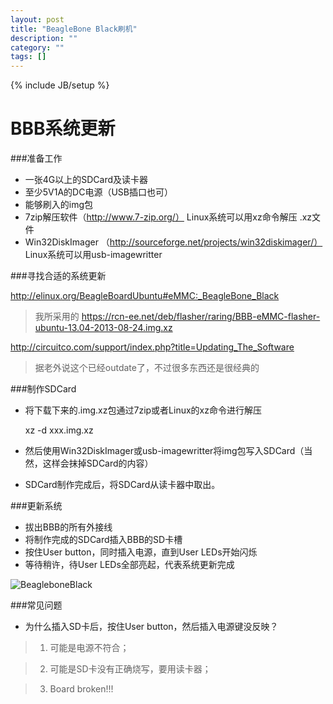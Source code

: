 ```yaml
---
layout: post
title: "BeagleBone Black刷机"
description: ""
category: ""
tags: []
---
```

{% include JB/setup %}

BBB系统更新
====

###准备工作

- 一张4G以上的SDCard及读卡器
- 至少5V1A的DC电源（USB插口也可）
- 能够刷入的img包
- 7zip解压软件（http://www.7-zip.org/） Linux系统可以用xz命令解压 .xz文件
- Win32DiskImager （http://sourceforge.net/projects/win32diskimager/） Linux系统可以用usb-imagewritter


###寻找合适的系统更新

http://elinux.org/BeagleBoardUbuntu#eMMC:_BeagleBone_Black
> 我所采用的 
https://rcn-ee.net/deb/flasher/raring/BBB-eMMC-flasher-ubuntu-13.04-2013-08-24.img.xz

http://circuitco.com/support/index.php?title=Updating_The_Software
> 据老外说这个已经outdate了，不过很多东西还是很经典的

###制作SDCard

- 将下载下来的.img.xz包通过7zip或者Linux的xz命令进行解压


    xz -d xxx.img.xz
- 然后使用Win32DiskImager或usb-imagewritter将img包写入SDCard（当然，这样会抹掉SDCard的内容）

- SDCard制作完成后，将SDCard从读卡器中取出。


###更新系统

- 拔出BBB的所有外接线
- 将制作完成的SDCard插入BBB的SD卡槽
- 按住User button，同时插入电源，直到User LEDs开始闪烁
- 等待稍许，待User LEDs全部亮起，代表系统更新完成

![BeagleboneBlack](https://raw.github.com/airk000/airk000.github.com/master/images/CONN_REVA5A.jpg)


###常见问题

- 为什么插入SD卡后，按住User button，然后插入电源键没反映？
> 1. 可能是电源不符合；

> 2. 可能是SD卡没有正确烧写，要用读卡器；

> 3. Board broken!!!



